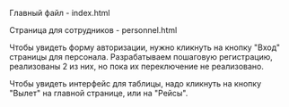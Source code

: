 Главный файл  - index.html

Страница для сотрудников - personnel.html

Чтобы увидеть форму авторизации, нужно кликнуть на кнопку "Вход" страницы для персонала. Разрабатываем пошаговую регистрацию, реализованы 2 из них, но пока их переключение не реализовано.

Чтобы увидеть интерфейс для таблицы, надо кликнуть на кнопку "Вылет" на главной странице, или на "Рейсы".
